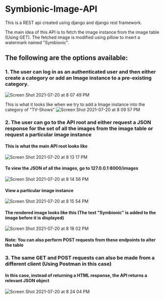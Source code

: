 # Symbionic-Image-API
This is a REST api created using django and django rest framework. 

The main idea of this API is to fetch the image instance from the image table (Using GET). The fetched image is modified using pillow to insert a watermark named "Symbionic".  

## The following are the options available:
### 1. The user can log in as an authenticated user and then either create a category or add an Image instance to a pre-existing category.

![Screen Shot 2021-07-20 at 8 07 49 PM](https://user-images.githubusercontent.com/43778235/126339536-6476b81a-8a21-4a8f-8a3a-a317d6906c8d.png)

This is what it looks like when we try to add a Image instance into the category of "TV-Shows"
![Screen Shot 2021-07-20 at 8 09 57 PM](https://user-images.githubusercontent.com/43778235/126339956-85c9e49d-a590-4f5b-bc6c-cfad2ec6e7e0.png)


### 2. The user can go to the API root and either request a JSON response for the set of all the images from the image table or request a particular image instance

#### This is what the main API root looks like
![Screen Shot 2021-07-20 at 8 13 17 PM](https://user-images.githubusercontent.com/43778235/126340367-da554b7d-2426-4b80-aebe-d2ebe74bbf11.png)

#### To view the JSON of all the images, go to 127.0.0.1:8000/images
![Screen Shot 2021-07-20 at 8 14 56 PM](https://user-images.githubusercontent.com/43778235/126340639-b1ddd8af-acaa-4cde-8b4e-bda4b7b2d0f2.png)

#### View a particular image instance
![Screen Shot 2021-07-20 at 8 15 54 PM](https://user-images.githubusercontent.com/43778235/126340801-97ffe027-7d82-4f34-85a2-5c46712c0d02.png)

#### The rendered image looks like this (The text "Symbionic" is added to the image before it is displayed)
![Screen Shot 2021-07-20 at 8 18 02 PM](https://user-images.githubusercontent.com/43778235/126341204-4094c57f-b47b-44f1-adfe-8010e7910fbb.png)

#### Note: You can also perform POST requests from these endpoints to alter the table


### 3. The same GET and POST requests can also be made from a different client (Using Postman in this case)
#### In this case, instead of returning a HTML response, the API returns a relevant JSON object
![Screen Shot 2021-07-20 at 8 24 04 PM](https://user-images.githubusercontent.com/43778235/126342259-72d5c502-2e54-4196-933e-24c3dad32805.png)

